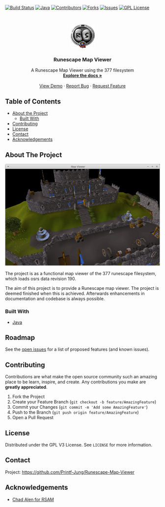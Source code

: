 <!--
*** Thanks for checking out this README Template. If you have a suggestion that would
*** make this better, please fork the repo and create a pull request or simply open
*** an issue with the tag "enhancement".
*** Thanks again! Now go create something AMAZING! :D
-->





<!-- PROJECT SHIELDS -->
<!--
*** I'm using markdown "reference style" links for readability.
*** Reference links are enclosed in brackets [ ] instead of parentheses ( ).
*** See the bottom of this document for the declaration of the reference variables
*** for contributors-url, forks-url, etc. This is an optional, concise syntax you may use.
*** https://www.markdownguide.org/basic-syntax/#reference-style-links
-->
[![Build Status](https://img.shields.io/travis/Mark7625/Elvarg_Client_Kotlin?style=for-the-badge)](https://travis-ci.org/github/Printf-Jung/Runescape-Map-Viewer)
[![Java](https://img.shields.io/badge/code%20style-%E2%9D%A4-FF4081.svg?style=for-the-badge)](https://www.oracle.com/java/technologies/javase-downloads.html/)
[![Contributors][contributors-shield]][contributors-url]
[![Forks][forks-shield]][forks-url]
[![Issues][issues-shield]][issues-url]
[![GPL License][license-shield]][license-url]

<!-- PROJECT LOGO -->
<br />
<p align="center">
  <a href="https://github.com/othneildrew/Best-README-Template">
    <img src="images/logo.png" alt="Logo" width="80" height="80">
  </a>

  <h3 align="center">Runescape Map Viewer</h3>

  <p align="center">
    A Runescape Map Viewer using the 377 filesystem
    <br />
    <a href="https://github.com/Printf-Jung/Runescape-Map-Viewer"><strong>Explore the docs »</strong></a>
    <br />
    <br />
    <a href="https://github.com/Printf-Jung/Runescape-Map-Viewer">View Demo</a>
    ·
    <a href="https://github.com/Printf-Jung/Runescape-Map-Viewer/issues">Report Bug</a>
    ·
    <a href="https://github.com/Printf-Jung/Runescape-Map-Viewer/issues">Request Feature</a>
  </p>
</p>



<!-- TABLE OF CONTENTS -->
## Table of Contents

* [About the Project](#about-the-project)
  * [Built With](#built-with)
* [Contributing](#contributing)
* [License](#license)
* [Contact](#contact)
* [Acknowledgements](#acknowledgements)



<!-- ABOUT THE PROJECT -->
## About The Project

[![Product Name Screen Shot][product-screenshot]](https://example.com)

The project is as a functional map viewer of the 377 runescape filesystem, which loads osrs data revision 190.

The aim of this project is to provide a Runescape map viewer. The project is deemed finished when this is achieved. Afterwards enhancements in documentation and codebase is always possible.

### Built With
* [Java](https://www.oracle.com/java/technologies/javase-downloads.html)

<!-- ROADMAP -->
## Roadmap

See the [open issues](https://github.com/othneildrew/Best-README-Template/issues) for a list of proposed features (and known issues).

<!-- CONTRIBUTING -->
## Contributing

Contributions are what make the open source community such an amazing place to be learn, inspire, and create. Any contributions you make are **greatly appreciated**.

1. Fork the Project
2. Create your Feature Branch (`git checkout -b feature/AmazingFeature`)
3. Commit your Changes (`git commit -m 'Add some AmazingFeature'`)
4. Push to the Branch (`git push origin feature/AmazingFeature`)
5. Open a Pull Request



<!-- LICENSE -->
## License

Distributed under the GPL V3 License. See `LICENSE` for more information.



<!-- CONTACT -->
## Contact

Project: https://github.com/Printf-Jung/Runescape-Map-Viewer



<!-- ACKNOWLEDGEMENTS -->
## Acknowledgements
* [Chad Alen for RSAM](https://github.com/chadalen)

<!-- MARKDOWN LINKS & IMAGES -->
<!-- https://www.markdownguide.org/basic-syntax/#reference-style-links -->
[contributors-shield]: https://img.shields.io/github/contributors/othneildrew/Best-README-Template.svg?style=flat-square
[contributors-url]: https://github.com/Printf-Jung/Runescape-Map-Viewer/graphs/contributors
[forks-shield]: https://img.shields.io/github/forks/othneildrew/Best-README-Template.svg?style=flat-square
[forks-url]: https://github.com/Printf-Jung/Runescape-Map-Viewer/network/members
[issues-shield]: https://img.shields.io/github/issues/othneildrew/Best-README-Template.svg?style=flat-square
[issues-url]: https://github.com/Printf-Jung/Runescape-Map-Viewer/issues
[license-shield]: https://img.shields.io/github/license/othneildrew/Best-README-Template.svg?style=flat-square
[license-url]: https://github.com/Printf-Jung/Runescape-Map-Viewer/blob/main/LICENSE
[product-screenshot]: images/screenshot.png